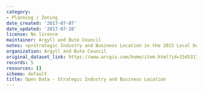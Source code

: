 ```yaml
---
category:
- Planning / Zoning
date_created: '2017-07-07'
date_updated: '2017-07-18'
license: No licence
maintainer: Argyll and Bute Council
notes: <p>Strategic Industry and Business Location in the 2015 Local Development Plan</p>
organization: Argyll and Bute Council
original_dataset_link: https://www.arcgis.com/home/item.html?id=15d53172ebd44cf4a82edf108d8a9b3c
records: 5
resources: []
schema: default
title: Open Data - Strategic Industry and Business Location
---
```

